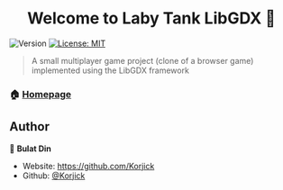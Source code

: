 <h1 align="center">Welcome to Laby Tank LibGDX 👋</h1>
<p>
  <img alt="Version" src="https://img.shields.io/badge/version-1.0-blue.svg?cacheSeconds=2592000" />
  <a href="#" target="_blank">
    <img alt="License: MIT" src="https://img.shields.io/badge/License-MIT-yellow.svg" />
  </a>
</p>

> A small multiplayer game project (clone of a browser game) implemented using the LibGDX framework

### 🏠 [Homepage](https://github.com/Korjick/LabyTank-LibGDX-Edition)

## Author

👤 **Bulat Din**

* Website: https://github.com/Korjick
* Github: [@Korjick](https://github.com/Korjick)
